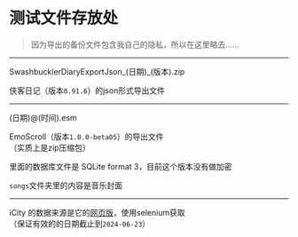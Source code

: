 # 测试文件存放处

> 因为导出的备份文件包含我自己的隐私，所以在这里略去……

----

SwashbucklerDiaryExportJson_(日期)_(版本).zip

侠客日记（版本`0.91.6`）的json形式导出文件

----

(日期)@(时间).esm

EmoScroll（版本`1.0.0-beta05`）的导出文件  
（实质上是zip压缩包）

里面的数据库文件是 SQLite format 3，目前这个版本没有做加密

`songs`文件夹里的内容是音乐封面

----

iCity 的数据来源是它的[网页版](https://icity.ly/)，使用selenium获取  
（保证有效的的日期截止到`2024-06-23`）
